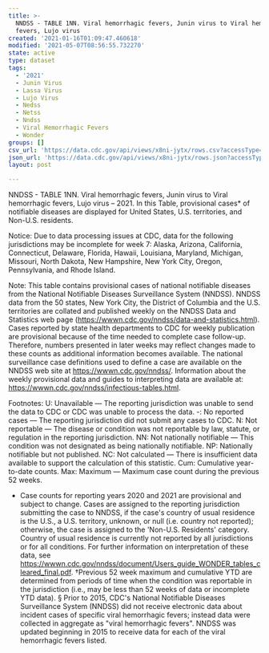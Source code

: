 ```yaml
---
title: >-
  NNDSS - TABLE 1NN. Viral hemorrhagic fevers, Junin virus to Viral hemorrhagic
  fevers, Lujo virus
created: '2021-01-16T01:09:47.460618'
modified: '2021-05-07T08:56:55.732270'
state: active
type: dataset
tags:
  - '2021'
  - Junin Virus
  - Lassa Virus
  - Lujo Virus
  - Nedss
  - Netss
  - Nndss
  - Viral Hemorrhagic Fevers
  - Wonder
groups: []
csv_url: 'https://data.cdc.gov/api/views/x8ni-jytx/rows.csv?accessType=DOWNLOAD'
json_url: 'https://data.cdc.gov/api/views/x8ni-jytx/rows.json?accessType=DOWNLOAD'
layout: post

---
```

NNDSS - TABLE 1NN. Viral hemorrhagic fevers, Junin virus to Viral hemorrhagic fevers, Lujo virus – 2021. In this Table, provisional cases* of notifiable diseases are displayed for United States, U.S. territories, and Non-U.S. residents.

Notice: Due to data processing issues at CDC, data for the following jurisdictions may be incomplete for week 7: Alaska, Arizona, California, Connecticut, Delaware, Florida, Hawaii, Louisiana, Maryland, Michigan, Missouri, North Dakota, New Hampshire, New York City, Oregon, Pennsylvania, and Rhode Island.

Note: 
This table contains provisional cases of national notifiable diseases from the National Notifiable Diseases Surveillance System (NNDSS). NNDSS data from the 50 states, New York City, the District of Columbia and the U.S. territories are collated and published weekly on the NNDSS Data and Statistics web page (https://wwwn.cdc.gov/nndss/data-and-statistics.html). Cases reported by state health departments to CDC for weekly publication are provisional because of the time needed to complete case follow-up. Therefore, numbers presented in later weeks may reflect changes made to these counts as additional information becomes available. The national surveillance case definitions used to define a case are available on the NNDSS web site at https://wwwn.cdc.gov/nndss/. Information about the weekly provisional data and guides to interpreting data are available at: https://wwwn.cdc.gov/nndss/infectious-tables.html. 

Footnotes:
U: Unavailable — The reporting jurisdiction was unable to send the data to CDC or CDC was unable to process the data.
-: No reported cases — The reporting jurisdiction did not submit any cases to CDC.
N: Not reportable — The disease or condition was not reportable by law, statute, or regulation in the reporting jurisdiction.
NN: Not nationally notifiable — This condition was not designated as being nationally notifiable.
NP: Nationally notifiable but not published.
NC: Not calculated — There is insufficient data available to support the calculation of this statistic.
Cum: Cumulative year-to-date counts.
 Max: Maximum — Maximum case count during the previous 52 weeks.
  * Case counts for reporting years 2020 and 2021 are provisional and subject to change. Cases are assigned to the reporting jurisdiction submitting the case to NNDSS, if the case's country of usual residence is the U.S., a U.S. territory, unknown, or null (i.e. country not reported); otherwise, the case is assigned to the 'Non-U.S. Residents' category. Country of usual residence is currently not reported by all jurisdictions or for all conditions. For further information on interpretation of these data, see https://wwwn.cdc.gov/nndss/document/Users_guide_WONDER_tables_cleared_final.pdf. 
†Previous 52 week maximum and cumulative YTD are determined from periods of time when the condition was reportable in the jurisdiction (i.e., may be less than 52 weeks of data or incomplete YTD data). 
§ Prior to 2015, CDC's National Notifiable Diseases Surveillance System (NNDSS) did not receive electronic data about incident cases of specific viral hemorrhagic fevers; instead data were collected in aggregate as "viral hemorrhagic fevers". NNDSS was updated beginning in 2015 to receive data for each of the viral hemorrhagic fevers listed.
